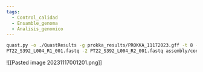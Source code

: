 ```yaml
---
tags:
  - Control_calidad
  - Ensamble_genoma
  - Analisis_genomico
---
```

```bash
quast.py -o ./QuastResults -g prokka_results/PROKKA_11172023.gff -t 8 -1  
PT22_S392_L004_R1_001.fastq -2 PT22_S392_L004_R2_001.fastq assembly/contigs.fasta --glimmer
```
![[Pasted image 20231117001201.png]]
